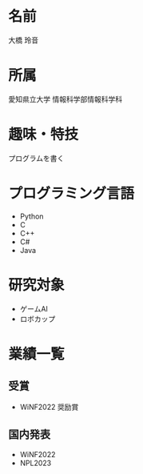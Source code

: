 # 名前
大橋 玲音

# 所属
愛知県立大学 情報科学部情報科学科

# 趣味・特技
プログラムを書く

# プログラミング言語
- Python
- C
- C++
- C#
- Java

# 研究対象
- ゲームAI
- ロボカップ

# 業績一覧
## 受賞
- WiNF2022 奨励賞
## 国内発表
- WiNF2022 
- NPL2023 

